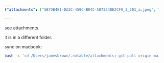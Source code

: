 ```yaml
---
{"attachments": ["5B7DB4E1-DA3C-459C-B04C-A873240E2CF9_1_201_a.jpeg", "9EE816B3-49EE-4319-9482-D4F05D5FFF35_1_201_a.jpeg", "27A496D0-5CE5-40D1-9F1E-159F0E26EAC1_1_201_a.jpeg", "98B814D1-A7BB-4830-B624-46DD3FB30877_1_201_a.jpeg", "100D0AF4-AB17-4D4F-958F-3010C84CEA06_1_201_a.jpeg", "94697DAB-DE2E-4701-8BB2-0C62A62F450D_1_201_a.jpeg", "94697DAB-DE2E-4701-8BB2-0C62A62F450D_1_201_a.jpeg", "A6B2E19A-2E88-4EC6-85C7-94C2241E06DB_1_201_a.jpeg", "A6B60599-029F-4556-953F-7561D06F0370_1_201_a.jpeg", "AE73B5A7-4B2B-4CED-99EA-08128457D79A_1_201_a.jpeg", "B6EA8EA3-5232-484A-B89C-01D975FE4C86_1_201_a.jpeg", "BD5D0BAE-D08C-4728-874D-488DD24E0D45_1_201_a.jpeg", "CD9997C5-DFE2-47ED-9F8C-1255E43F4E5A_1_201_a.jpeg", "E487BE4D-07D7-4DD7-B4E5-D78BC6E66B9C_1_201_a.jpeg", "E846EDBA-150C-4BE0-8BE6-3903A5840E15_1_201_a.jpeg"], "category": "Notes and Scripts Backup", "created": "2022-10-11T10:26:59.143Z", "date": "2022-10-11 10:26:59", "description": "These instructions provide a step-by-step guide on how to sync hand-written notes and scripts backup on a MacBook using the command line and Git. The process involves copying files to a different folder, attaching necessary files, pulling updates from the main branch, and finally committing the changes. This method ensures that your data remains secure and up-to-date.", "modified": "2023-01-13T23:24:49.255Z", "tags": ["MacBook", "command line", "Git", "backups", "syncing notes", "attachments", "commit"], "title": "My Notes On Paper, Hand-Written Scripts Backup"}

---
```


see attachments.

it is in a different folder.

sync on macbook:

```bash
bash -c 'cd /Users/jamesbrown/.notable/attachments; git pull origin main; git add .; git commit -m "init commit"; git push origin main'

```
